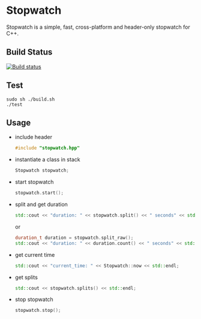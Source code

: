 # Stopwatch

Stopwatch is a simple, fast, cross-platform and header-only stopwatch for C++.

## Build Status

[![Build status](https://ci.appveyor.com/api/projects/status/9k2i690w70l4p64e?svg=true)](https://ci.appveyor.com/project/lishiyu/stopwatch)

## Test

```shell
sudo sh ./build.sh
./test
```

## Usage

- include header

  ```cpp
  #include "stopwatch.hpp"
  ```

- instantiate a class in stack

  ```cpp
  Stopwatch stopwatch;
  ```

- start stopwatch

  ```cpp
  stopwatch.start();
  ```

- split and get duration

  ```cpp
  std::cout << "duration: " << stopwatch.split() << " seconds" << std::endl;
  ```

  or

  ```cpp
  duration_t duration = stopwatch.split_raw();
  std::cout << "duration: " << duration.count() << " seconds" << std::endl;
  ```

- get current time

  ```cpp
  std::cout << "current_time: " << Stopwatch::now << std::endl;
  ```

- get splits

  ```cpp
  std::cout << stopwatch.splits() << std::endl;
  ```
  
- stop stopwatch

  ```cpp
  stopwatch.stop();
  ```